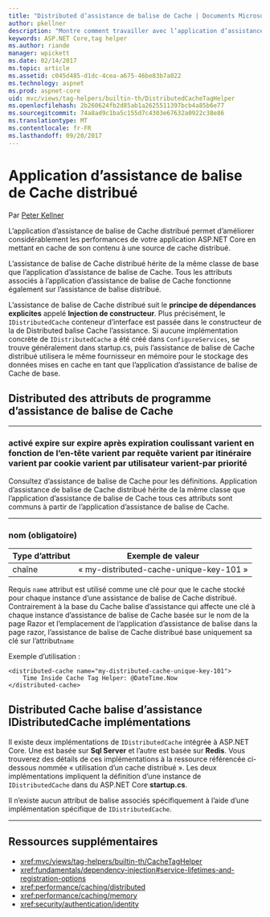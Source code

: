 ```yaml
---
title: "Distributed d’assistance de balise de Cache | Documents Microsoft"
author: pkellner
description: "Montre comment travailler avec l’application d’assistance de balise de Cache"
keywords: ASP.NET Core,tag helper
ms.author: riande
manager: wpickett
ms.date: 02/14/2017
ms.topic: article
ms.assetid: c045d485-d1dc-4cea-a675-46be83b7a022
ms.technology: aspnet
ms.prod: aspnet-core
uid: mvc/views/tag-helpers/builtin-th/DistributedCacheTagHelper
ms.openlocfilehash: 2b260624fb2d85ab1a2625511397bcb4a85b6e77
ms.sourcegitcommit: 74a8ad9c1ba5c155d7c4303e67632a0922c38e86
ms.translationtype: MT
ms.contentlocale: fr-FR
ms.lasthandoff: 09/20/2017
---
```

# <a name="distributed-cache-tag-helper"></a>Application d’assistance de balise de Cache distribué

Par [Peter Kellner](http://peterkellner.net) 


L’application d’assistance de balise de Cache distribué permet d’améliorer considérablement les performances de votre application ASP.NET Core en mettant en cache de son contenu à une source de cache distribué.

L’assistance de balise de Cache distribué hérite de la même classe de base que l’application d’assistance de balise de Cache.  Tous les attributs associés à l’application d’assistance de balise de Cache fonctionne également sur l’assistance de balise distribué.


L’assistance de balise de Cache distribué suit le **principe de dépendances explicites** appelé **Injection de constructeur**.  Plus précisément, le `IDistributedCache` conteneur d’interface est passée dans le constructeur de la de Distributed balise Cache l’assistance.  Si aucune implémentation concrète de `IDistributedCache` a été créé dans `ConfigureServices`, se trouve généralement dans startup.cs, puis l’assistance de balise de Cache distribué utilisera le même fournisseur en mémoire pour le stockage des données mises en cache en tant que l’application d’assistance de balise de Cache de base.

## <a name="distributed-cache-tag-helper-attributes"></a>Distributed des attributs de programme d’assistance de balise de Cache

- - -

### <a name="enabled-expires-on-expires-after-expires-sliding-vary-by-header-vary-by-query-vary-by-route-vary-by-cookie-vary-by-user-vary-by-priority"></a>activé expire sur expire après expiration coulissant varient en fonction de l’en-tête varient par requête varient par itinéraire varient par cookie varient par utilisateur varient-par priorité

Consultez d’assistance de balise de Cache pour les définitions. Application d’assistance de balise de Cache distribué hérite de la même classe que l’application d’assistance de balise de Cache tous ces attributs sont communs à partir de l’application d’assistance de balise de Cache.

- - -

### <a name="name-required"></a>nom (obligatoire)

| Type d’attribut    | Exemple de valeur     |
|----------------   |----------------   |
| chaîne    | « my-distributed-cache-unique-key-101 »     |

Requis `name` attribut est utilisé comme une clé pour que le cache stocké pour chaque instance d’une assistance de balise de Cache distribué.  Contrairement à la base du Cache balise d’assistance qui affecte une clé à chaque instance d’assistance de balise de Cache basée sur le nom de la page Razor et l’emplacement de l’application d’assistance de balise dans la page razor, l’assistance de balise de Cache distribué base uniquement sa clé sur l’attribut`name`

Exemple d’utilisation :

```cshtml
<distributed-cache name="my-distributed-cache-unique-key-101">
    Time Inside Cache Tag Helper: @DateTime.Now
</distributed-cache>
```

## <a name="distributed-cache-tag-helper-idistributedcache-implementations"></a>Distributed Cache balise d’assistance IDistributedCache implémentations

Il existe deux implémentations de `IDistributedCache` intégrée à ASP.NET Core.  Une est basée sur **Sql Server** et l’autre est basée sur **Redis**. Vous trouverez des détails de ces implémentations à la ressource référencée ci-dessous nommée « utilisation d’un cache distribué ». Les deux implémentations impliquent la définition d’une instance de `IDistributedCache` dans du ASP.NET Core **startup.cs**.

Il n’existe aucun attribut de balise associés spécifiquement à l’aide d’une implémentation spécifique de `IDistributedCache`.



- - -



## <a name="additional-resources"></a>Ressources supplémentaires

* <xref:mvc/views/tag-helpers/builtin-th/CacheTagHelper>
* <xref:fundamentals/dependency-injection#service-lifetimes-and-registration-options>
* <xref:performance/caching/distributed>
* <xref:performance/caching/memory>
* <xref:security/authentication/identity>
